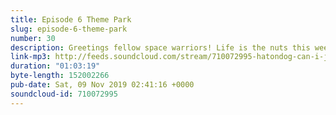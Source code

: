 ```yaml
---
title: Episode 6 Theme Park
slug: episode-6-theme-park
number: 30
description: Greetings fellow space warriors! Life is the nuts this week with the return of ALL THREE Can I Just Say co-hosts and an episode for the ages. Tweet in at @gemmaflynn @siobhainma and @stuartmcp if you were in turmoil over Kerrang Brady’s vom face.
link-mp3: http://feeds.soundcloud.com/stream/710072995-hatondog-can-i-just-say-ep30-episode-6-theme-park.mp3
duration: "01:03:19"
byte-length: 152002266
pub-date: Sat, 09 Nov 2019 02:41:16 +0000
soundcloud-id: 710072995
---
```

